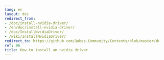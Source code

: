 ```yaml
---
lang: en
layout: doc
redirect_from:
- /doc/install-nvidia-driver/
- /en/doc/install-nvidia-driver/
- /doc/InstallNvidiaDriver/
- /wiki/InstallNvidiaDriver/
redirect_to: https://github.com/Qubes-Community/Contents/blob/master/docs/configuration/install-nvidia-driver.md
ref: 96
title: How to install an nvidia driver
---
```


